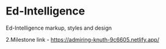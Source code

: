 # Ed-Intelligence
Ed-Intelligence markup, styles and design

2.Milestone link - https://admiring-knuth-9c6605.netlify.app/
